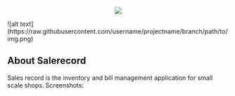 <p align="center"><img src="https://laravel.com/assets/img/components/logo-laravel.svg"></p>
![alt text](https://raw.githubusercontent.com/username/projectname/branch/path/to/img.png)


## About Salerecord

Sales record is the inventory and bill management application for small scale shops. 
Screenshots: 
